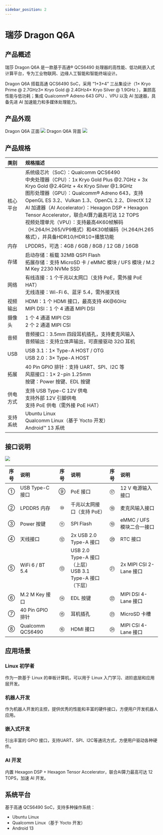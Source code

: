 ```yaml
---
sidebar_position: 2
---
```


# 瑞莎 Dragon Q6A

## 产品概述

瑞莎 Dragon Q6A 是一款基于高通® QCS6490 处理器的高性能、低功耗嵌入式计算平台，专为工业物联网、边缘人工智能和智能终端设计。

Dragon Q6A 搭载高通 QCS6490 SoC，采用 “1+3+4” 三丛集设计（1× Kryo Prime @ 2.7GHz3× Kryo Gold @ 2.4GHz4× Kryo Silver @ 1.9GHz ），兼顾高性能与低功耗；集成 Qualcomm® Adreno 643 GPU 、VPU 以及 AI 加速器，具备先进 AI 加速能力和多媒体处理能力。

## 产品外观

<div style={{textAlign: 'center'}}>
   Dragon Q6A 正面
   <img src="/img/dragon/q6a/q6a_top.webp" style={{width: '80%', maxWidth: '1200px'}} />
   Dragon Q6A 背面
    <img src="/img/dragon/q6a/q6a_bottom.webp" style={{width: '80%', maxWidth: '1200px'}} />
</div>

## 产品规格

| 类别     | 规格描述                                                                                                                                                                                                                                                                                                                                                                                                                                                                             |
| :------- | :----------------------------------------------------------------------------------------------------------------------------------------------------------------------------------------------------------------------------------------------------------------------------------------------------------------------------------------------------------------------------------------------------------------------------------------------------------------------------------- |
| 核心平台 | 系统级芯片（SoC）：Qualcomm QCS6490 <br/> 中央处理器（CPU）：1x Kryo Gold Plus @2.7GHz + 3x Kryo Gold @2.4GHz + 4x Kryo Silver @1.9GHz <br/> 图形处理器（GPU）：Qualcomm® Adreno 643，支持OpenGL ES 3.2、Vulkan 1.3、OpenCL 2.2、DirectX 12 <br/> AI 加速器（AI Accelerator）：Hexagon DSP + Hexagon Tensor Accelerator，联合AI算力最高可达 12 TOPS <br/> 视频处理单元（VPU）：支持最高4K60帧解码（H.264/H.265/VP9格式）和4K30帧编码（H.264/H.265格式），并具备HDR10/HDR10+播放功能 |
| 内存     | LPDDR5，可选：4GB / 6GB / 8GB / 12 GB / 16GB                                                                                                                                                                                                                                                                                                                                                                                                                                         |
| 存储     | 启动存储：板载 32MB QSPI Flash <br/> 拓展存储：支持 MicroSD 卡 / eMMC 模块 / UFS 模块 / M.2 M Key 2230 NVMe SSD                                                                                                                                                                                                                                                                                                                                                                      |
| 网络     | 有线连接：1 个千兆以太网口（支持 PoE，需外接 PoE HAT）<br/> 无线连接：Wi-Fi 6、蓝牙 5.4，需外接天线                                                                                                                                                                                                                                                                                                                                                                                  |
| 视频输出 | HDMI：1 个 HDMI 接口，最高支持 4K@60Hz <br/> MIPI DSI：1 个 4 通道 MIPI DSI                                                                                                                                                                                                                                                                                                                                                                                                          |
| 摄像头   | 1 个 4 通道 MIPI CSI <br/> 2 个 2 通道 MIPI CSI                                                                                                                                                                                                                                                                                                                                                                                                                                      |
| 音频     | 音频接口：3.5mm 四段耳机插孔，支持麦克风输入<br/> 音频输出：支持立体声输出，可直接驱动 32Ω 耳机                                                                                                                                                                                                                                                                                                                                                                                      |
| USB      | USB 3.1：1× Type-A HOST / OTG<br/> USB 2.0：3× Type-A HOST                                                                                                                                                                                                                                                                                                                                                                                                                           |
| 拓展     | 40 Pin GPIO 排针：支持 UART、SPI、I2C 等<br/> 风扇接口：1× 2-pin 1.25mm <br/> 按键：Power 按键、EDL 按键                                                                                                                                                                                                                                                                                                                                                                             |
| 供电方式 | 支持 USB Type-C 12V 供电 <br/> 支持外部 12V 引脚供电 <br/> 支持 PoE 供电（需外接 PoE HAT）                                                                                                                                                                                                                                                                                                                                                                                           |
| 支持系统 | Ubuntu Linux <br/> Qualcomm Linux（基于 Yocto 开发） <br/> Android™ 13 系统                                                                                                                                                                                                                                                                                                                                                                                                         |

## 接口说明

<div style={{textAlign: 'center'}}>
   <img src="/img/dragon/q6a/q6a_interface.webp" style={{width: '80%', maxWidth: '1200px'}} />
</div>

| 序号 | 说明             | 序号 | 说明                                                         | 序号 | 说明                      |
| :--: | :--------------- | :--: | :----------------------------------------------------------- | :--: | :------------------------ |
|  ①   | USB Type-C 接口  |  ⑨   | PoE 接口                                                     |  ⑰   | 12 V 电源输入接口         |
|  ②   | LPDDR5 内存      |  ⑩   | 千兆以太网接口（支持 PoE）                                   |  ⑱   | 麦克风输入接口            |
|  ③   | Power 按键       |  ⑪   | SPI Flash                                                    |  ⑲   | eMMC / UFS 模块二合一接口 |
|  ④   | 天线接口         |  ⑫   | 2x USB 2.0 Type-A 接口                                       |  ⑳   | RTC 接口                  |
|  ⑤   | WiFi 6 / BT 5.4  |  ⑬   | USB 2.0 Type-A 接口（上层）<br/> USB 3.1 Type-A 接口（下层） |  ㉑  | 2x MIPI CSI 2-Lane 接口   |
|  ⑥   | M.2 M Key 接口   |  ⑭   | EDL 按键                                                     |  ㉒  | MIPI DSI 4-Lane 接口      |
|  ⑦   | 40 Pin GPIO 排针 |  ⑮   | 耳机插孔                                                     |  ㉓  | MicroSD 卡槽              |
|  ⑧   | Qualcomm QCS6490 |  ⑯   | HDMI 接口                                                    |  ㉔  | MIPI CSI 4-Lane 接口      |

## 应用场景

### Linux 初学者

作为一款基于 Linux 的单板计算机，可以用于 Linux 入门学习、进阶底层和应用层开发。

### 机器人开发

作为机器人开发的主控，提供优秀的性能和丰富的硬件接口，方便用户开发机器人应用。

### 嵌入式开发

引出丰富的 GPIO 接口，支持UART、SPI、I2C等通讯方式，方便用户驱动各种硬件。

### AI 开发

内置 Hexagon DSP + Hexagon Tensor Accelerator，联合AI算力最高可达 12 TOPS，加速 AI 开发。

## 系统平台

基于高通 QCS6490 SoC，支持多种操作系统：

- Ubuntu Linux
- Qualcomm Linux（基于 Yocto 开发）
- Android 13
